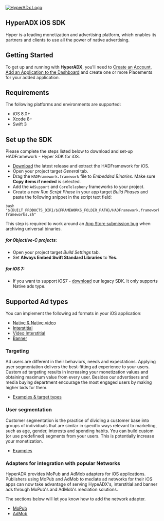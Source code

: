 [![HyperADx Logo](http://d2n7xvwjxl8766.cloudfront.net/assets/site/logo-e04518160888e1f8b3795f0ce01e1909.png)](http://hyperadx.com)

## HyperADX iOS SDK

Hyper is a leading monetization and advertising platform, which enables its partners and clients to use all the power of native advertising.

## Getting Started

To get up and running with **HyperADX**, you'll need to [Create an Account](http://hyperadx.com/publishers/sign_in), [Add an Application to the Dashboard](http://hyperadx.com/publishers/traffic_sources) and create one or more Placements for your added application.


## Requirements

The following platforms and environments are supported:

* iOS 8.0+
* Xcode 8+
* Swift 3

## Set up the SDK

Please complete the steps listed below to download and set-up HADFramework - Hyper SDK for iOS.

* [Download](https://github.com/hyperads/ios-sdk/releases) the latest release and extract the HADFramework for iOS.
* Open your project target _General_ tab.
* Drag the `HADFramework.framework` file to _Embedded Binaries_. Make sure **Copy items if needed** is selected.
* Add the `AdSupport` and `CoreTelephony` frameworks to your project.
* Create a new _Run Script Phase_ in your app target _Build Phases_ and paste the following snippet in the script text field:
```
bash "${BUILT_PRODUCTS_DIR}/${FRAMEWORKS_FOLDER_PATH}/HADFramework.framework/strip-frameworks.sh"
```
This step is required to work around an [App Store submission bug](http://www.openradar.me/radar?id=6409498411401216) when archiving universal binaries.

##### for Objective-C projects:

* Open your project target _Build Settings_ tab.
* Set **Always Embed Swift Standard Libraries** to **Yes**.

##### for iOS 7:
* If you want to support iOS7 - [download](https://github.com/hyperads/ios-sdk/releases/tag/v2.0.4) our legacy SDK. It only supports Native ads type.


## Supported Ad types

You can implement the following ad formats in your iOS application:

* [Native & Native video](docs/_native.md)
* [Interstitial](docs/_interstitial.md)
* [Video Interstitial](docs/_video.md)
* [Banner](docs/_html.md)

### Targeting

Ad users are different in their behaviors, needs and expectations. Applying user segmentation delivers the best-fitting ad experience to your users. Custom ad targeting results in increasing your monetization values and obtaining maximum value from every user. Besides our advertisers and media buying department encourage the most engaged users by making higher bids for them.
 
* [Examples & target types](docs/_target.md)
 
### User segmentation
 
Customer segmentation is the practice of dividing a customer base into groups of individuals that are similar in specific ways relevant to marketing, such as age, gender, interests and spending habits. You can build custom (or use predefined) segments from your users. This is potentially increase your monetization.

* [Examples](docs/_events.md)
 
### Adapters for integration with popular Networks

HyperADX provides MoPub and AdMob adapters for iOS applications. Publishers using MoPub and AdMob to mediate ad networks for their iOS apps can now take advantage of serving HypeADX's, interstitial and banner ads through MoPub's and AdMob's mediation solutions.

The sections below will let you know how to add the network adapter.

* [MoPub](docs/_mopub.md)
* [AdMob](docs/_admob.md)















